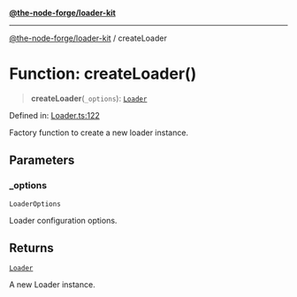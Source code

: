 [**@the-node-forge/loader-kit**](../README.md)

---

[@the-node-forge/loader-kit](../globals.md) / createLoader

# Function: createLoader()

> **createLoader**(`_options`): [`Loader`](../classes/Loader.md)

Defined in:
[Loader.ts:122](https://github.com/The-Node-Forge/loader-kit/blob/220bcf6690e87aca0c79a3e719ffe91471131ad2/src/components/Loader.ts#L122)

Factory function to create a new loader instance.

## Parameters

### \_options

`LoaderOptions`

Loader configuration options.

## Returns

[`Loader`](../classes/Loader.md)

A new Loader instance.
